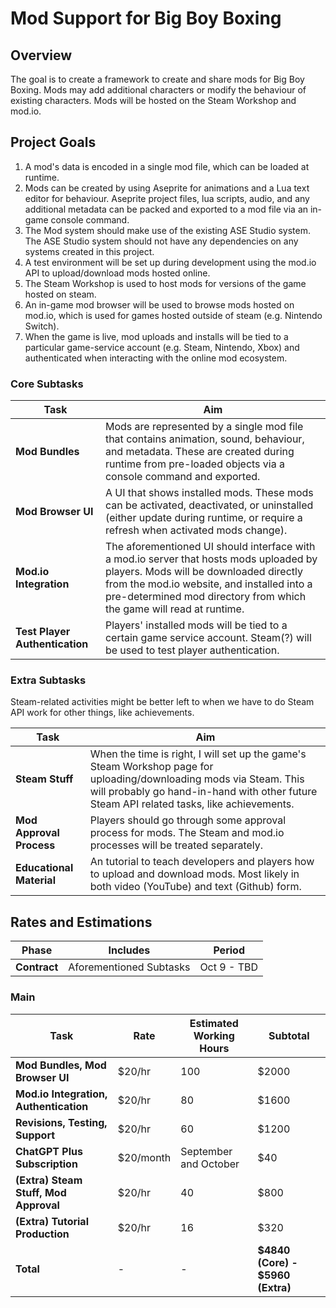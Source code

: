 
# Mod Support for Big Boy Boxing

## Overview
The goal is to create a framework to create and share mods for Big Boy Boxing. Mods may add additional characters or modify the behaviour of existing characters. Mods will be hosted on the Steam Workshop and mod.io.

## Project Goals

1. A mod's data is encoded in a single mod file, which can be loaded at runtime.
2. Mods can be created by using Aseprite for animations and a Lua text editor for behaviour. Aseprite project files, lua scripts, audio, and any additional metadata can be packed and exported to a mod file via an in-game console command.
3. The Mod system should make use of the existing ASE Studio system. The ASE Studio system should not have any dependencies on any systems created in this project.
4. A test environment will be set up during development using the mod.io API to upload/download mods hosted online.
5. The Steam Workshop is used to host mods for versions of the game hosted on steam.
6. An in-game mod browser will be used to browse mods hosted on mod.io, which is used for games hosted outside of steam (e.g. Nintendo Switch).
7. When the game is live, mod uploads and installs will be tied to a particular game-service account (e.g. Steam, Nintendo, Xbox) and authenticated when interacting with the online mod ecosystem.

### Core Subtasks

| Task | Aim |
| ------------- |  ------------- | 
| **Mod Bundles** | Mods are represented by a single mod file that contains animation, sound, behaviour, and metadata. These are created during runtime from pre-loaded objects via a console command and exported. |
| **Mod Browser UI** |  A UI that shows installed mods. These mods can be activated, deactivated, or uninstalled (either update during runtime, or require a refresh when activated mods change). |
| **Mod.io Integration** | The aforementioned UI should interface with a mod.io server that hosts mods uploaded by players. Mods will be downloaded directly from the mod.io website, and installed into a pre-determined mod directory from which the game will read at runtime. |
| **Test Player Authentication** | Players' installed mods will be tied to a certain game service account. Steam(?) will be used to test player authentication. |

### Extra Subtasks

Steam-related activities might be better left to when we have to do Steam API work for other things, like achievements.

| Task | Aim |
| ------------- |  ------------- | 
| **Steam Stuff** | When the time is right, I will set up the game's Steam Workshop page for uploading/downloading mods via Steam. This will probably go hand-in-hand with other future Steam API related tasks, like achievements. |
| **Mod Approval Process** | Players should go through some approval process for mods. The Steam and mod.io processes will be treated separately. |
| **Educational Material** | An tutorial to teach developers and players how to upload and download mods. Most likely in both video (YouTube) and text (Github) form. |

## Rates and Estimations

| Phase | Includes | Period |
| ------------- |  ------------- |  ------------- |  
| **Contract** | Aforementioned Subtasks | Oct 9 - TBD | 
### Main

| Task | Rate | Estimated Working Hours | Subtotal |
| ------------- |  ------------- |  ------------- |  ------------- |
| **Mod Bundles, Mod Browser UI**  | $20/hr | 100 | $2000 |
| **Mod.io Integration, Authentication**  | $20/hr | 80 | $1600 |
| **Revisions, Testing, Support** | $20/hr | 60 | $1200 |
| **ChatGPT Plus Subscription**  | $20/month | September and October | $40 |
| **(Extra) Steam Stuff, Mod Approval** | $20/hr | 40 | $800 |
| **(Extra) Tutorial Production** | $20/hr | 16 | $320 |
| **Total** | - | - | **$4840 (Core) - $5960 (Extra)** |

